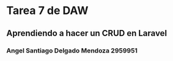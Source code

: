 # Tarea 7 de DAW
## Aprendiendo a hacer un CRUD en Laravel
### Angel Santiago Delgado Mendoza 2959951